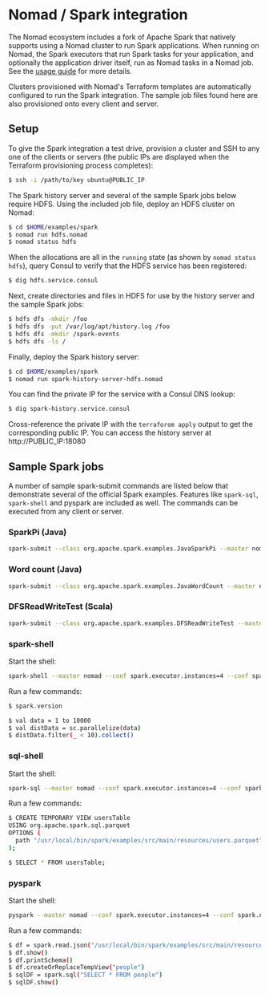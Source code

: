 # Nomad / Spark integration

The Nomad ecosystem includes a fork of Apache Spark that natively supports using a Nomad cluster to run Spark applications. When running on Nomad, the Spark executors that run Spark tasks for your application, and optionally the application driver itself, run as Nomad tasks in a Nomad job. See the [usage guide](./RunningSparkOnNomad.pdf) for more details.

Clusters provisioned with Nomad's Terraform templates are automatically configured to run the Spark integration. The sample job files found here are also provisioned onto every client and server.

## Setup

To give the Spark integration a test drive, provision a cluster and SSH to any one of the clients or servers (the public IPs are displayed when the Terraform provisioning process completes):

```bash
$ ssh -i /path/to/key ubuntu@PUBLIC_IP
```

The Spark history server and several of the sample Spark jobs below require HDFS. Using the included job file, deploy an HDFS cluster on Nomad: 

```bash
$ cd $HOME/examples/spark
$ nomad run hdfs.nomad
$ nomad status hdfs
```

When the allocations are all in the `running` state (as shown by `nomad status hdfs`), query Consul to verify that the HDFS service has been registered:

```bash
$ dig hdfs.service.consul
```

Next, create directories and files in HDFS for use by the history server and the sample Spark jobs:

```bash
$ hdfs dfs -mkdir /foo
$ hdfs dfs -put /var/log/apt/history.log /foo
$ hdfs dfs -mkdir /spark-events
$ hdfs dfs -ls /
```

Finally, deploy the Spark history server:

```bash
$ cd $HOME/examples/spark
$ nomad run spark-history-server-hdfs.nomad
```

You can find the private IP for the service with a Consul DNS lookup:

```bash
$ dig spark-history.service.consul
```

Cross-reference the private IP with the `terraforom apply` output to get the corresponding public IP. You can access the history server at http://PUBLIC_IP:18080

## Sample Spark jobs

A number of sample spark-submit commands are listed below that demonstrate several of the official Spark examples. Features like `spark-sql`, `spark-shell` and pyspark are included as well. The commands can be executed from any client or server.

### SparkPi (Java)

```bash
spark-submit --class org.apache.spark.examples.JavaSparkPi --master nomad --deploy-mode cluster --conf spark.executor.instances=4 --conf spark.nomad.cluster.monitorUntil=complete --conf spark.eventLog.enabled=true --conf spark.eventLog.dir=hdfs://hdfs.service.consul/spark-events --conf spark.nomad.sparkDistribution=https://s3.amazonaws.com/rcgenova-nomad-spark/spark-2.1.0-bin-nomad-preview-6.tgz https://s3.amazonaws.com/rcgenova-nomad-spark/spark-examples_2.11-2.1.0-SNAPSHOT.jar 100
```

### Word count (Java)

```bash
spark-submit --class org.apache.spark.examples.JavaWordCount --master nomad --deploy-mode cluster --conf spark.executor.instances=4 --conf spark.nomad.cluster.monitorUntil=complete --conf spark.eventLog.enabled=true --conf spark.eventLog.dir=hdfs://hdfs.service.consul/spark-events --conf spark.nomad.sparkDistribution=https://s3.amazonaws.com/rcgenova-nomad-spark/spark-2.1.0-bin-nomad-preview-6.tgz https://s3.amazonaws.com/rcgenova-nomad-spark/spark-examples_2.11-2.1.0-SNAPSHOT.jar hdfs://hdfs.service.consul/foo/history.log
```

### DFSReadWriteTest (Scala)

```bash
spark-submit --class org.apache.spark.examples.DFSReadWriteTest --master nomad --deploy-mode cluster --conf spark.executor.instances=4 --conf spark.nomad.cluster.monitorUntil=complete --conf spark.eventLog.enabled=true --conf spark.eventLog.dir=hdfs://hdfs.service.consul/spark-events --conf spark.nomad.sparkDistribution=https://s3.amazonaws.com/rcgenova-nomad-spark/spark-2.1.0-bin-nomad-preview-6.tgz https://s3.amazonaws.com/rcgenova-nomad-spark/spark-examples_2.11-2.1.0-SNAPSHOT.jar /home/ubuntu/.bashrc hdfs://hdfs.service.consul/foo
```

### spark-shell

Start the shell:

```bash
spark-shell --master nomad --conf spark.executor.instances=4 --conf spark.nomad.sparkDistribution=https://s3.amazonaws.com/rcgenova-nomad-spark/spark-2.1.0-bin-nomad-preview-6.tgz
```

Run a few commands:

```bash
$ spark.version

$ val data = 1 to 10000
$ val distData = sc.parallelize(data)
$ distData.filter(_ < 10).collect()
```

### sql-shell

Start the shell:

```bash
spark-sql --master nomad --conf spark.executor.instances=4 --conf spark.nomad.sparkDistribution=https://s3.amazonaws.com/rcgenova-nomad-spark/spark-2.1.0-bin-nomad-preview-6.tgz jars/spark-sql_2.11-2.1.0-SNAPSHOT.jar
```

Run a few commands:

```bash
$ CREATE TEMPORARY VIEW usersTable
USING org.apache.spark.sql.parquet
OPTIONS (
  path "/usr/local/bin/spark/examples/src/main/resources/users.parquet"
);

$ SELECT * FROM usersTable;
```

### pyspark

Start the shell:

```bash
pyspark --master nomad --conf spark.executor.instances=4 --conf spark.nomad.sparkDistribution=https://s3.amazonaws.com/rcgenova-nomad-spark/spark-2.1.0-bin-nomad-preview-6.tgz
```

Run a few commands:

```bash
$ df = spark.read.json("/usr/local/bin/spark/examples/src/main/resources/people.json")
$ df.show()
$ df.printSchema()
$ df.createOrReplaceTempView("people")
$ sqlDF = spark.sql("SELECT * FROM people")
$ sqlDF.show()
```





